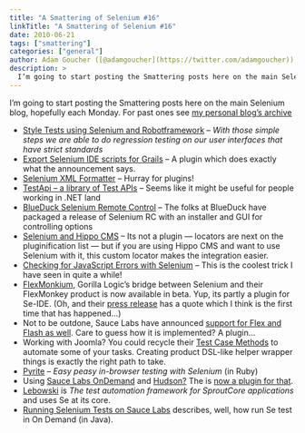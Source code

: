 ```yaml
---
title: "A Smattering of Selenium #16"
linkTitle: "A Smattering of Selenium #16"
date: 2010-06-21
tags: ["smattering"]
categories: ["general"]
author: Adam Goucher ([@adamgoucher](https://twitter.com/adamgoucher))
description: >
  I’m going to start posting the Smattering posts here on the main Selenium blog, hopefully each Monday.
---
```


I’m going to start posting the Smattering posts here on the main Selenium blog, hopefully each Monday. For past ones see [my personal blog’s archive](http://adam.goucher.ca/?s=a+smattering)  

*   [Style Tests using Selenium and Robotframework](http://blog.codecentric.de/en/2010/06/style-tests-mit-selenium-und-robotframework) – _With those simple steps we are able to do regression testing on our user interfaces that have strict standards_
*   [Export Selenium IDE scripts for Grails](http://adhockery.blogspot.com/2010/06/export-selenium-ide-scripts-for-grails.html) – A plugin which does exactly what the announcement says.
*   [Selenium XML Formatter](https://addons.mozilla.org/en-US/firefox/addon/106193/) – Hurray for plugins!
*   [TestApi – a library of Test APIs](http://testapi.codeplex.com/) – Seems like it might be useful for people working in .NET land
*   [BlueDuck Selenium Remote Control](http://sourceforge.net/projects/blueducksrc/) – The folks at BlueDuck have packaged a release of Selenium RC with an installer and GUI for controlling options
*   [Selenium and Hippo CMS](http://wiki.onehippo.com/display/CMS7/Create+a+Selenium+test+case) – Its not a plugin — locators are next on the pluginification list — but if you are using Hippo CMS and want to use Selenium with it, this custom locator makes the integration easier.
*   [Checking for JavaScript Errors with Selenium](http://www.silverwareconsulting.com/index.cfm/2010/6/7/Checking-for-JavaScript-Errors-with-Selenium) – This is the coolest trick I have seen in quite a while!
*   [FlexMonkium](http://www.gorillalogic.com/flexmonkium), Gorilla Logic’s bridge between Selenium and their FlexMonkey product is now available in beta. Yup, its partly a plugin for Se-IDE. (Oh, and their [press release](http://eon.businesswire.com/portal/site/eon/permalink/?ndmViewId=news_view&newsId=20100609005532&newsLang=en) has a quote which I think is the first time that has happened…)
*   Not to be outdone, Sauce Labs have announced [support for Flex and Flash as well](http://saucelabs.com/flex). Care to guess how it is implemented? A plugin…
*   Working with Joomla? You could recycle their [Test Case Methods](http://docs.joomla.org/Selenium_Test_Case_Methods) to automate some of your tasks. Creating product DSL-like helper wrapper things is exactly the right path to take.
*   [Pyrite](http://mintdigital.github.com/pyrite/) – _Easy peasy in-browser testing with Selenium_ (in Ruby)
*   Using [Sauce Labs OnDemand](http://saucelabs.com/products/sauce-ondemand) and [Hudson?](http://hudson-ci.org) The is [now a plugin for that](http://wiki.hudson-ci.org/display/HUDSON/Sauce+OnDemand+Plugin).
*   [Lebowski](http://github.com/FrozenCanuck/Lebowski) is _The test automation framework for SproutCore applications_ and uses Se at its core.
*   [Running Selenium Tests on Sauce Labs](http://raibledesigns.com/rd/entry/running_selenium_tests_on_sauce) describes, well, how run Se test in On Demand (in Java).